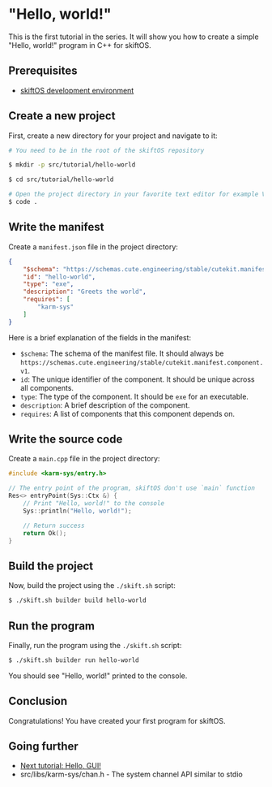 # "Hello, world!"

This is the first tutorial in the series. It will show you how to create a simple "Hello, world!" program in C++ for skiftOS.

## Prerequisites

 - [skiftOS development environment](../building.md)

## Create a new project

First, create a new directory for your project and navigate to it:

```bash
# You need to be in the root of the skiftOS repository

$ mkdir -p src/tutorial/hello-world

$ cd src/tutorial/hello-world

# Open the project directory in your favorite text editor for example VSCode
$ code .
```

## Write the manifest

Create a `manifest.json` file in the project directory:

```json
{
    "$schema": "https://schemas.cute.engineering/stable/cutekit.manifest.component.v1",
    "id": "hello-world",
    "type": "exe",
    "description": "Greets the world",
    "requires": [
        "karm-sys"
    ]
}
```

Here is a brief explanation of the fields in the manifest:

- `$schema`: The schema of the manifest file. It should always be `https://schemas.cute.engineering/stable/cutekit.manifest.component.v1`.
- `id`: The unique identifier of the component. It should be unique across all components.
- `type`: The type of the component. It should be `exe` for an executable.
- `description`: A brief description of the component.
- `requires`: A list of components that this component depends on.

## Write the source code

Create a `main.cpp` file in the project directory:

```cpp
#include <karm-sys/entry.h>

// The entry point of the program, skiftOS don't use `main` function
Res<> entryPoint(Sys::Ctx &) {
    // Print "Hello, world!" to the console
    Sys::println("Hello, world!");

    // Return success
    return Ok();
}
```

## Build the project

Now, build the project using the `./skift.sh` script:

```bash
$ ./skift.sh builder build hello-world
```

## Run the program

Finally, run the program using the `./skift.sh` script:

```bash
$ ./skift.sh builder run hello-world
```

You should see "Hello, world!" printed to the console.

## Conclusion

Congratulations! You have created your first program for skiftOS.


## Going further

- [Next tutorial: Hello, GUI!](01-hello-gui.md)
- src/libs/karm-sys/chan.h - The system channel API similar to stdio
